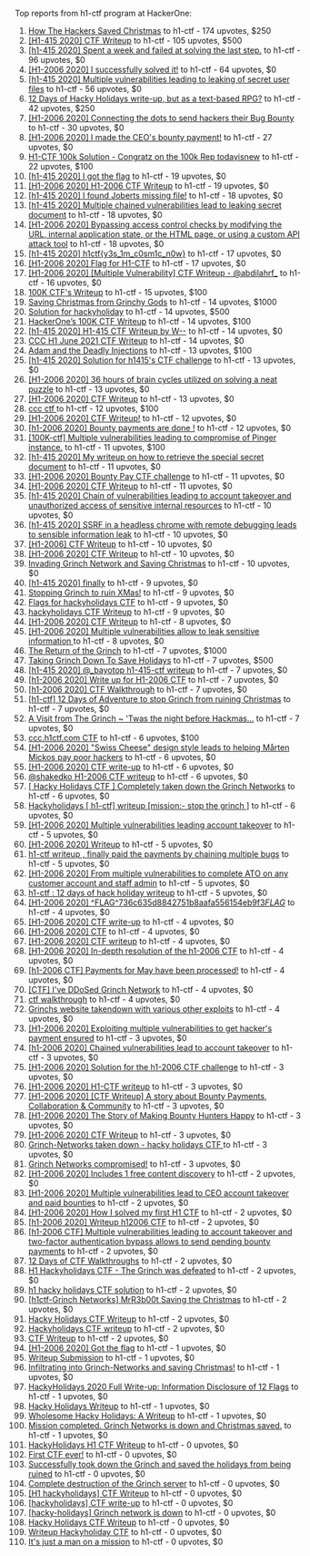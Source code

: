 Top reports from h1-ctf program at HackerOne:

1. [How The Hackers Saved Christmas](https://hackerone.com/reports/1069335) to h1-ctf - 174 upvotes, $250
2. [[H1-415 2020] CTF Writeup](https://hackerone.com/reports/776634) to h1-ctf - 105 upvotes, $500
3. [[h1-415 2020] Spent a week and failed at solving the last step.](https://hackerone.com/reports/781265) to h1-ctf - 96 upvotes, $0
4. [[H1-2006 2020] I successfully solved it!](https://hackerone.com/reports/887818) to h1-ctf - 64 upvotes, $0
5. [[h1-415 2020] Multiple vulnerabilities leading to leaking of secret user files](https://hackerone.com/reports/780036) to h1-ctf - 56 upvotes, $0
6. [12 Days of Hacky Holidays write-up, but as a text-based RPG?](https://hackerone.com/reports/1066851) to h1-ctf - 42 upvotes, $250
7. [[H1-2006 2020]  Connecting the dots to send hackers their Bug Bounty](https://hackerone.com/reports/889886) to h1-ctf - 30 upvotes, $0
8. [[H1-2006 2020] I made the CEO's bounty payment!](https://hackerone.com/reports/887816) to h1-ctf - 27 upvotes, $0
9. [H1-CTF 100k Solution - Congratz on the 100k Rep todayisnew](https://hackerone.com/reports/1216408) to h1-ctf - 22 upvotes, $100
10. [[h1-415 2020] I got the flag](https://hackerone.com/reports/777099) to h1-ctf - 19 upvotes, $0
11. [[H1-2006 2020] H1-2006 CTF Writeup](https://hackerone.com/reports/887611) to h1-ctf - 19 upvotes, $0
12. [[h1-415 2020] I found Joberts missing file!](https://hackerone.com/reports/780676) to h1-ctf - 18 upvotes, $0
13. [[h1-415 2020] Multiple chained vulnerabilities lead to leaking secret document](https://hackerone.com/reports/777241) to h1-ctf - 18 upvotes, $0
14. [[H1-2006 2020] Bypassing access control checks by modifying the URL, internal application state, or the HTML page, or using a custom API attack tool](https://hackerone.com/reports/895172) to h1-ctf - 18 upvotes, $0
15. [[h1-415 2020] h1ctf{y3s_1m_c0sm1c_n0w}](https://hackerone.com/reports/781253) to h1-ctf - 17 upvotes, $0
16. [[H1-2006 2020] Flag for H1-CTF](https://hackerone.com/reports/888141) to h1-ctf - 17 upvotes, $0
17. [[H1-2006 2020] [Multiple Vulnerability] CTF Writeup - @abdilahrf_](https://hackerone.com/reports/888484) to h1-ctf - 16 upvotes, $0
18. [100K CTF's Writeup](https://hackerone.com/reports/1216591) to h1-ctf - 15 upvotes, $100
19. [Saving Christmas from Grinchy Gods](https://hackerone.com/reports/1434017) to h1-ctf - 14 upvotes, $1000
20. [Solution for hackyholiday](https://hackerone.com/reports/1065495) to h1-ctf - 14 upvotes, $500
21. [HackerOne’s 100K CTF Writeup](https://hackerone.com/reports/1218708) to h1-ctf - 14 upvotes, $100
22. [[h1-415 2020] H1-415 CTF Writeup by W--](https://hackerone.com/reports/780285) to h1-ctf - 14 upvotes, $0
23. [CCC H1 June 2021 CTF Writeup](https://hackerone.com/reports/1217114) to h1-ctf - 14 upvotes, $0
24. [Adam and the  Deadly  Injections](https://hackerone.com/reports/1217702) to h1-ctf - 13 upvotes, $100
25. [[h1-415 2020] Solution for h1415's CTF challenge](https://hackerone.com/reports/776699) to h1-ctf - 13 upvotes, $0
26. [[H1-2006 2020]  36 hours of brain cycles utilized on solving a neat puzzle](https://hackerone.com/reports/889793) to h1-ctf - 13 upvotes, $0
27. [[H1-2006 2020] CTF Writeup](https://hackerone.com/reports/888939) to h1-ctf - 13 upvotes, $0
28. [ccc ctf ](https://hackerone.com/reports/1216085) to h1-ctf - 12 upvotes, $100
29. [[H1-2006 2020] CTF Writeup!](https://hackerone.com/reports/889293) to h1-ctf - 12 upvotes, $0
30. [[h1-2006 2020] Bounty payments are done !](https://hackerone.com/reports/895824) to h1-ctf - 12 upvotes, $0
31. [[100K-ctf] Multiple vulnerabilities leading to compromise of Pinger instance.](https://hackerone.com/reports/1215867) to h1-ctf - 11 upvotes, $100
32. [[h1-415 2020] My writeup on how to retrieve the special secret document](https://hackerone.com/reports/776684) to h1-ctf - 11 upvotes, $0
33. [[H1-2006 2020] Bounty Pay CTF challenge](https://hackerone.com/reports/895798) to h1-ctf - 11 upvotes, $0
34. [[H1-2006 2020] CTF Writeup](https://hackerone.com/reports/893305) to h1-ctf - 11 upvotes, $0
35. [[h1-415 2020] Chain of vulnerabilities leading to account takeover and unauthorized access of sensitive internal resources](https://hackerone.com/reports/781281) to h1-ctf - 10 upvotes, $0
36. [[h1-415 2020] SSRF in a headless chrome with remote debugging leads to sensible information leak](https://hackerone.com/reports/781295) to h1-ctf - 10 upvotes, $0
37. [[H1-2006] CTF Writeup](https://hackerone.com/reports/895778) to h1-ctf - 10 upvotes, $0
38. [[H1-2006 2020] CTF Writeup](https://hackerone.com/reports/888253) to h1-ctf - 10 upvotes, $0
39. [Invading Grinch Network and Saving Christmas](https://hackerone.com/reports/1065829) to h1-ctf - 10 upvotes, $0
40. [[h1-415 2020] finally](https://hackerone.com/reports/779910) to h1-ctf - 9 upvotes, $0
41. [Stopping Grinch to ruin XMas!](https://hackerone.com/reports/1065485) to h1-ctf - 9 upvotes, $0
42. [Flags for hackyholidays CTF](https://hackerone.com/reports/1065516) to h1-ctf - 9 upvotes, $0
43. [hackyholidays CTF Writeup](https://hackerone.com/reports/1069080) to h1-ctf - 9 upvotes, $0
44. [[H1-2006 2020]   CTF Writeup](https://hackerone.com/reports/887766) to h1-ctf - 8 upvotes, $0
45. [[H1-2006 2020] Multiple vulnerabilities allow to leak sensitive information ](https://hackerone.com/reports/895202) to h1-ctf - 8 upvotes, $0
46. [The Return of the Grinch](https://hackerone.com/reports/1433581) to h1-ctf - 7 upvotes, $1000
47. [Taking Grinch Down To Save Holidays](https://hackerone.com/reports/1067037) to h1-ctf - 7 upvotes, $500
48. [[h1-415 2020] @_bayotop h1-415-ctf writeup](https://hackerone.com/reports/779113) to h1-ctf - 7 upvotes, $0
49. [[h1-2006 2020] Write up for H1-2006 CTF](https://hackerone.com/reports/895772) to h1-ctf - 7 upvotes, $0
50. [[h1-2006 2020] CTF Walkthrough](https://hackerone.com/reports/895780) to h1-ctf - 7 upvotes, $0
51. [[h1-ctf] 12 Days of Adventure to stop Grinch from ruining Christmas](https://hackerone.com/reports/1067087) to h1-ctf - 7 upvotes, $0
52. [A Visit from The Grinch ~ 'Twas the night before Hackmas...](https://hackerone.com/reports/1067912) to h1-ctf - 7 upvotes, $0
53. [ccc.h1ctf.com CTF](https://hackerone.com/reports/1215919) to h1-ctf - 6 upvotes, $100
54. [[H1-2006 2020]  "Swiss Cheese" design style leads to helping Mårten Mickos pay poor hackers](https://hackerone.com/reports/890272) to h1-ctf - 6 upvotes, $0
55. [[H1-2006 2020] CTF write-up](https://hackerone.com/reports/894604) to h1-ctf - 6 upvotes, $0
56. [@shakedko H1-2006 CTF writeup](https://hackerone.com/reports/894623) to h1-ctf - 6 upvotes, $0
57. [[ Hacky Holidays CTF ] Completely taken down the Grinch Networks](https://hackerone.com/reports/1066914) to h1-ctf - 6 upvotes, $0
58. [Hackyholidays [ h1-ctf] writeup [mission:- stop the grinch ]](https://hackerone.com/reports/1069396) to h1-ctf - 6 upvotes, $0
59. [[H1-2006 2020]  Multiple vulnerabilities leading account takeover](https://hackerone.com/reports/887700) to h1-ctf - 5 upvotes, $0
60. [[H1-2006 2020] Writeup](https://hackerone.com/reports/894170) to h1-ctf - 5 upvotes, $0
61. [h1-ctf writeup , finally paid the payments by chaining multiple bugs](https://hackerone.com/reports/894110) to h1-ctf - 5 upvotes, $0
62. [[H1-2006 2020] From multiple vulnerabilities to complete ATO on any customer account and staff admin](https://hackerone.com/reports/894863) to h1-ctf - 5 upvotes, $0
63. [h1-ctf : 12 days of hack holiday writeup](https://hackerone.com/reports/1069175) to h1-ctf - 5 upvotes, $0
64. [[H1-2006 2020]  ^FLAG^736c635d8842751b8aafa556154eb9f3$FLAG$](https://hackerone.com/reports/888331) to h1-ctf - 4 upvotes, $0
65. [[H1-2006 2020] CTF write-up](https://hackerone.com/reports/890555) to h1-ctf - 4 upvotes, $0
66. [[H1-2006 2020] CTF](https://hackerone.com/reports/887993) to h1-ctf - 4 upvotes, $0
67. [[H1-2006 2020] CTF writeup](https://hackerone.com/reports/892632) to h1-ctf - 4 upvotes, $0
68. [[H1-2006 2020] In-depth resolution of the h1-2006 CTF](https://hackerone.com/reports/894174) to h1-ctf - 4 upvotes, $0
69. [[h1-2006 CTF] Payments for May have been processed!](https://hackerone.com/reports/894165) to h1-ctf - 4 upvotes, $0
70. [[CTF] I've DDoSed Grinch Network](https://hackerone.com/reports/1065493) to h1-ctf - 4 upvotes, $0
71. [ctf walkthrough](https://hackerone.com/reports/1065468) to h1-ctf - 4 upvotes, $0
72. [Grinchs website takendown with various other exploits](https://hackerone.com/reports/1069034) to h1-ctf - 4 upvotes, $0
73. [[H1-2006 2020] Exploiting multiple vulnerabilities to get hacker's payment ensured](https://hackerone.com/reports/894949) to h1-ctf - 3 upvotes, $0
74. [[h1-2006 2020]  Chained vulnerabilities lead to account takeover](https://hackerone.com/reports/895650) to h1-ctf - 3 upvotes, $0
75. [[H1-2006 2020] Solution for the h1-2006 CTF challenge](https://hackerone.com/reports/891093) to h1-ctf - 3 upvotes, $0
76. [[H1-2006 2020]  H1-CTF writeup](https://hackerone.com/reports/887889) to h1-ctf - 3 upvotes, $0
77. [[H1-2006 2020] [CTF Writeup] A story about Bounty Payments, Collaboration & Community](https://hackerone.com/reports/892337) to h1-ctf - 3 upvotes, $0
78. [[H1-2006 2020]  The Story of Making Bounty Hunters Happy](https://hackerone.com/reports/889333) to h1-ctf - 3 upvotes, $0
79. [[H1-2006 2020] CTF Writeup](https://hackerone.com/reports/893395) to h1-ctf - 3 upvotes, $0
80. [Grinch-Networks taken down - hacky holidays CTF ](https://hackerone.com/reports/1069189) to h1-ctf - 3 upvotes, $0
81. [Grinch Networks compromised!](https://hackerone.com/reports/1066504) to h1-ctf - 3 upvotes, $0
82. [[H1-2006 2020]  Includes 1 free content discovery](https://hackerone.com/reports/894198) to h1-ctf - 2 upvotes, $0
83. [[H1-2006 2020]  Multiple vulnerabilities lead to CEO account takeover and paid bounties](https://hackerone.com/reports/890196) to h1-ctf - 2 upvotes, $0
84. [[H1-2006 2020] How I solved my first H1 CTF](https://hackerone.com/reports/895587) to h1-ctf - 2 upvotes, $0
85. [[h1-2006 2020]  Writeup h12006 CTF](https://hackerone.com/reports/895795) to h1-ctf - 2 upvotes, $0
86. [[h1-2006 CTF] Multiple vulnerabilities leading to account takeover and two-factor authentication bypass allows to send pending bounty payments](https://hackerone.com/reports/895722) to h1-ctf - 2 upvotes, $0
87. [12 Days of CTF Walkthroughs](https://hackerone.com/reports/1068433) to h1-ctf - 2 upvotes, $0
88. [H1 Hackyholidays CTF - The Grinch was defeated](https://hackerone.com/reports/1069467) to h1-ctf - 2 upvotes, $0
89. [h1 hacky holidays CTF solution](https://hackerone.com/reports/1065517) to h1-ctf - 2 upvotes, $0
90. [[h1ctf-Grinch Networks] MrR3b00t Saving the Christmas](https://hackerone.com/reports/1068934) to h1-ctf - 2 upvotes, $0
91. [Hacky Holidays CTF Writeup](https://hackerone.com/reports/1066801) to h1-ctf - 2 upvotes, $0
92. [Hackyholidays CTF writeup](https://hackerone.com/reports/1065583) to h1-ctf - 2 upvotes, $0
93. [CTF Writeup](https://hackerone.com/reports/1066233) to h1-ctf - 2 upvotes, $0
94. [[H1-2006 2020]  Got the flag](https://hackerone.com/reports/887744) to h1-ctf - 1 upvotes, $0
95. [Writeup Submission](https://hackerone.com/reports/1068880) to h1-ctf - 1 upvotes, $0
96. [Infiltrating into Grinch-Networks and saving Christmas!](https://hackerone.com/reports/1069141) to h1-ctf - 1 upvotes, $0
97. [HackyHolidays 2020 Full Write-up: Information Disclosure of 12 Flags](https://hackerone.com/reports/1068434) to h1-ctf - 1 upvotes, $0
98. [Hacky Holidays Writeup](https://hackerone.com/reports/1067835) to h1-ctf - 1 upvotes, $0
99. [Wholesome Hacky Holidays: A Writeup](https://hackerone.com/reports/1066135) to h1-ctf - 1 upvotes, $0
100. [Mission completed. Grinch Networks is down and Christmas saved.](https://hackerone.com/reports/1067090) to h1-ctf - 1 upvotes, $0
101. [HackyHolidays H1 CTF Writeup](https://hackerone.com/reports/1068881) to h1-ctf - 0 upvotes, $0
102. [First CTF ever!](https://hackerone.com/reports/1069263) to h1-ctf - 0 upvotes, $0
103. [Successfully took down the Grinch and saved the holidays from being ruined](https://hackerone.com/reports/1067530) to h1-ctf - 0 upvotes, $0
104. [Complete destruction of the Grinch server](https://hackerone.com/reports/1065885) to h1-ctf - 0 upvotes, $0
105. [[H1 hackyholidays] CTF Writeup](https://hackerone.com/reports/1069171) to h1-ctf - 0 upvotes, $0
106. [[hackyholidays] CTF write-up](https://hackerone.com/reports/1069376) to h1-ctf - 0 upvotes, $0
107. [[hacky-holidays] Grinch network is down](https://hackerone.com/reports/1066206) to h1-ctf - 0 upvotes, $0
108. [Hacky Holidays CTF Writeup](https://hackerone.com/reports/1066007) to h1-ctf - 0 upvotes, $0
109. [Writeup Hackyholiday CTF](https://hackerone.com/reports/1065731) to h1-ctf - 0 upvotes, $0
110. [It's just a man on a mission](https://hackerone.com/reports/1069388) to h1-ctf - 0 upvotes, $0
